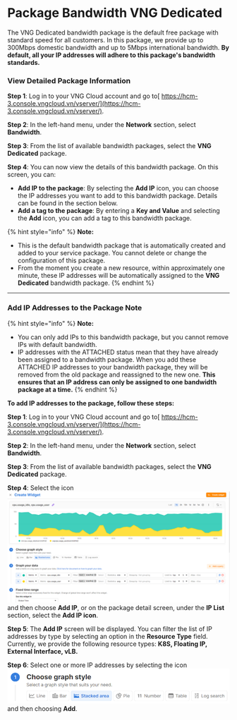 # Package Bandwidth VNG Dedicated

The VNG Dedicated bandwidth package is the default free package with standard speed for all customers. In this package, we provide up to 300Mbps domestic bandwidth and up to 5Mbps international bandwidth. **By default, all your IP addresses will adhere to this package's bandwidth standards.**

### **View Detailed Package Information**

**Step 1**: Log in to your VNG Cloud account and go to[ https://hcm-3.console.vngcloud.vn/vserver/](https://hcm-3.console.vngcloud.vn/vserver/).

**Step 2**: In the left-hand menu, under the **Network** section, select **Bandwidth**.

**Step 3**: From the list of available bandwidth packages, select the **VNG Dedicated** package.

**Step 4**: You can now view the details of this bandwidth package. On this screen, you can:

* **Add IP to the package**: By selecting the **Add IP** icon, you can choose the IP addresses you want to add to this bandwidth package. Details can be found in the section below.
* **Add a tag to the package**: By entering a **Key and Value** and selecting the **Add** icon, you can add a tag to this bandwidth package.

{% hint style="info" %}
**Note:**

* This is the default bandwidth package that is automatically created and added to your service package. You cannot delete or change the configuration of this package.
* From the moment you create a new resource, within approximately one minute, these IP addresses will be automatically assigned to the **VNG Dedicated** bandwidth package.
{% endhint %}

***

### **Add IP Addresses to the Package** **Note**

{% hint style="info" %}
**Note:**

* You can only add IPs to this bandwidth package, but you cannot remove IPs with default bandwidth.
* IP addresses with the ATTACHED status mean that they have already been assigned to a bandwidth package. When you add these ATTACHED IP addresses to your bandwidth package, they will be removed from the old package and reassigned to the new one. **This ensures that an IP address can only be assigned to one bandwidth package at a time.**
{% endhint %}

**To add IP addresses to the package, follow these steps:**

**Step 1**: Log in to your VNG Cloud account and go to[ https://hcm-3.console.vngcloud.vn/vserver/](https://hcm-3.console.vngcloud.vn/vserver/).

**Step 2**: In the left-hand menu, under the **Network** section, select **Bandwidth**.

**Step 3**: From the list of available bandwidth packages, select the **VNG Dedicated** package.

**Step 4**: Select the icon <img src="../../../../.gitbook/assets/image (62) (1).png" alt="" data-size="line"> and then choose **Add IP**, or on the package detail screen, under the **IP List** section, select the **Add IP icon**.

**Step 5**: The **Add IP** screen will be displayed. You can filter the list of IP addresses by type by selecting an option in the **Resource Type** field. Currently, we provide the following resource types: **K8S, Floating IP, External Interface, vLB.**

**Step 6**: Select one or more IP addresses by selecting the icon <img src="../../../../.gitbook/assets/image (63) (1).png" alt="" data-size="line">and then choosing **Add**.
